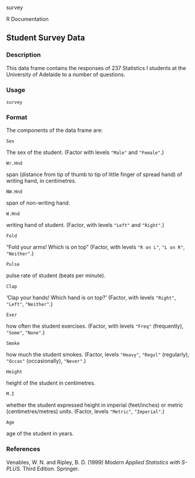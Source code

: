 survey

R Documentation

##  Student Survey Data

### Description

This data frame contains the responses of 237 Statistics I students at the
University of Adelaide to a number of questions.

### Usage

    
    survey

### Format

The components of the data frame are:

`Sex`

The sex of the student. (Factor with levels `"Male"` and `"Female"`.)

`Wr.Hnd`

span (distance from tip of thumb to tip of little finger of spread hand) of
writing hand, in centimetres.

`NW.Hnd`

span of non-writing hand.

`W.Hnd`

writing hand of student. (Factor, with levels `"Left"` and `"Right"`.)

`Fold`

“Fold your arms! Which is on top” (Factor, with levels `"R on L"`, `"L on R"`,
`"Neither"`.)

`Pulse`

pulse rate of student (beats per minute).

`Clap`

‘Clap your hands! Which hand is on top?’ (Factor, with levels `"Right"`,
`"Left"`, `"Neither"`.)

`Exer`

how often the student exercises. (Factor, with levels `"Freq"` (frequently),
`"Some"`, `"None"`.)

`Smoke`

how much the student smokes. (Factor, levels `"Heavy"`, `"Regul"` (regularly),
`"Occas"` (occasionally), `"Never"`.)

`Height`

height of the student in centimetres.

`M.I`

whether the student expressed height in imperial (feet/inches) or metric
(centimetres/metres) units. (Factor, levels `"Metric"`, `"Imperial"`.)

`Age`

age of the student in years.

### References

Venables, W. N. and Ripley, B. D. (1999) _Modern Applied Statistics with
S-PLUS._ Third Edition. Springer.


